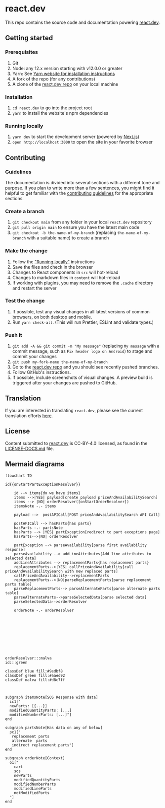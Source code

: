 # react.dev

This repo contains the source code and documentation powering [react.dev](https://react.dev/).

## Getting started

### Prerequisites

1. Git
1. Node: any 12.x version starting with v12.0.0 or greater
1. Yarn: See [Yarn website for installation instructions](https://yarnpkg.com/lang/en/docs/install/)
1. A fork of the repo (for any contributions)
1. A clone of the [react.dev repo](https://github.com/reactjs/react.dev) on your local machine

### Installation

1. `cd react.dev` to go into the project root
3. `yarn` to install the website's npm dependencies

### Running locally

1. `yarn dev` to start the development server (powered by [Next.js](https://nextjs.org/))
1. `open http://localhost:3000` to open the site in your favorite browser

## Contributing

### Guidelines

The documentation is divided into several sections with a different tone and purpose. If you plan to write more than a few sentences, you might find it helpful to get familiar with the [contributing guidelines](https://github.com/reactjs/react.dev/blob/main/CONTRIBUTING.md#guidelines-for-text) for the appropriate sections.

### Create a branch

1. `git checkout main` from any folder in your local `react.dev` repository
1. `git pull origin main` to ensure you have the latest main code
1. `git checkout -b the-name-of-my-branch` (replacing `the-name-of-my-branch` with a suitable name) to create a branch

### Make the change

1. Follow the ["Running locally"](#running-locally) instructions
1. Save the files and check in the browser
  1. Changes to React components in `src` will hot-reload
  1. Changes to markdown files in `content` will hot-reload
  1. If working with plugins, you may need to remove the `.cache` directory and restart the server

### Test the change

1. If possible, test any visual changes in all latest versions of common browsers, on both desktop and mobile.
2. Run `yarn check-all`. (This will run Prettier, ESLint and validate types.)

### Push it

1. `git add -A && git commit -m "My message"` (replacing `My message` with a commit message, such as `Fix header logo on Android`) to stage and commit your changes
1. `git push my-fork-name the-name-of-my-branch`
1. Go to the [react.dev repo](https://github.com/reactjs/react.dev) and you should see recently pushed branches.
1. Follow GitHub's instructions.
1. If possible, include screenshots of visual changes. A preview build is triggered after your changes are pushed to GitHub.

## Translation

If you are interested in translating `react.dev`, please see the current translation efforts [here](https://github.com/reactjs/react.dev/issues/4135).

## License
Content submitted to [react.dev](https://react.dev/) is CC-BY-4.0 licensed, as found in the [LICENSE-DOCS.md](https://github.com/reactjs/react.dev/blob/main/LICENSE-DOCS.md) file.



## Mermaid diagrams

```mermaid
flowchart TD

id{{onStartPartExceptionResolver}}

    id --> items{do we have items}    
    items -->|YES| payload[create payload priceAndAvailabilitySearch]
    items --> |NO| orderResolver([onStartOrderResolver])
    itemsNote -.- items
    
    payload -->  postAPICall[POST priceAndAvailabilitySearch API Call]
    
    postAPICall --> hasParts{has parts}
    hasParts -.- partsNote
    hasParts --> |YES| partException[redirect to part exceptions page]
    hasParts-->|NO| orderResolver

    partException --> parseAvailability[parse first availability response]
    parseAvailability --> addLineAttributes[Add line attributes to selected data]
    addLineAttributes --> replacementParts{has replacement parts}
    replacementParts-->|YES| callPriceAndAvailability[call priceAndAvailabilitySearch with new replaced parts]
    callPriceAndAvailability-->replacementParts
    replacementParts-->|NO|parseReplacementParts[parse replacement parts table]
    parseReplacementParts--> parseAlternateParts[parse alternate parts table]
    parseAlternateParts-->parseSelectedData[parse selected data]
    parseSelectedData-->orderResolver
 
    orderNote -.- orderResolver

    


   
    

    
  

orderResolver:::malva
id:::green

classDef blue fill:#9edbf8
classDef green fill:#aaed92
classDef malva fill:#d8c7ff

    
   
subgraph itemsNote[SOS Response with data]
  ic1["
  newParts: [{...}]
  modifiedQuantityParts: [...]
  modifiedNumberParts: [...]"]
end

subgraph partsNote[Has data on any of below]
  pc1["
   replacement parts 
   alternate  parts 
   indirect replacement parts"]
end

subgraph orderNote[Context]
  o1["
    cart
    sos
    newParts
    modifiedQuantityParts
    modifiedNumberParts
    modifiedLineParts
    notModifiedParts
  "]
end
``` 
